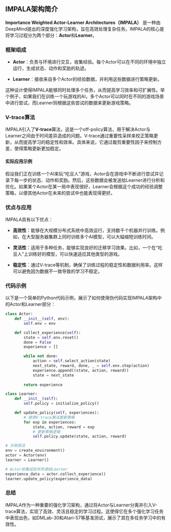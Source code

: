 ## IMPALA架构简介

**Importance Weighted Actor-Learner Architectures（IMPALA）** 是一种由DeepMind提出的深度强化学习架构，旨在高效处理复杂任务。IMPALA的核心是将学习过程分为两个部分：**Actor**和**Learner**。

### 框架组成

- **Actor**：负责与环境进行交互，收集经验。每个Actor可以在不同的环境中独立运行，生成状态、动作和奖励的轨迹。
  
- **Learner**：接收来自多个Actor的经验数据，并利用这些数据进行策略更新。

这种设计使得IMPALA能够同时处理多个任务，从而提高学习效率和可扩展性。举个例子，如果我们在训练一个玩游戏的AI，多个Actor可以同时在不同的游戏场景中进行尝试，而Learner则根据这些尝试的数据来更新游戏策略。

### V-trace算法

IMPALA引入了**V-trace**算法，这是一个off-policy算法，用于解决Actor与Learner之间由于时间差异造成的问题。V-trace通过重要性采样来校正策略更新，从而提高学习的稳定性和效率。具体来说，它通过裁剪重要性因子来控制方差，使得策略更新更加稳定。

#### 实际应用示例

假设我们正在训练一个AI来玩“吃豆人”游戏，Actor会在游戏中不断进行尝试并记录下每一步的状态、动作和奖励。然后，这些数据会被发送给Learner进行分析和优化。如果某个Actor在某一局中表现很好，Learner会根据这个成功的经验调整策略，以便其他Actor在未来的尝试中也能表现得更好。

### 优点与应用

IMPALA具有以下优点：

- **高效性**：能够在大规模分布式系统中高效运行，支持数千个机器并行训练。例如，在大型服务器集群上同时训练多个AI模型，可以大幅缩短训练时间。

- **灵活性**：适用于多种任务，能够实现良好的迁移学习效果。比如，一个在“吃豆人”上训练好的模型，可以快速适应其他类型的游戏。

- **稳定性**：通过V-trace等机制，确保了训练过程的稳定性和数据利用率。这样可以避免因为数据不一致导致的学习不稳定。

### 代码示例

以下是一个简单的Python代码示例，展示了如何使用伪代码实现IMPALA架构中的Actor和Learner部分：

```python
class Actor:
    def __init__(self, env):
        self.env = env

    def collect_experience(self):
        state = self.env.reset()
        done = False
        experience = []

        while not done:
            action = self.select_action(state)
            next_state, reward, done, _ = self.env.step(action)
            experience.append((state, action, reward))
            state = next_state
        
        return experience

class Learner:
    def __init__(self):
        self.policy = initialize_policy()

    def update_policy(self, experiences):
        # 使用V-trace算法更新策略
        for exp in experiences:
            state, action, reward = exp
            # 更新策略逻辑
            self.policy.update(state, action, reward)

# 示例用法
env = create_environment()
actor = Actor(env)
learner = Learner()

# Actor收集经验并传递给Learner
experience_data = actor.collect_experience()
learner.update_policy(experience_data)
```

### 总结

IMPALA作为一种重要的强化学习架构，通过将Actor与Learner分离并引入V-trace算法，实现了高效、灵活且稳定的学习过程。这使得它在多个强化学习任务中表现出色，如DMLab-30和Atari-57等基准测试，展示了其在多任务学习中的有效性。